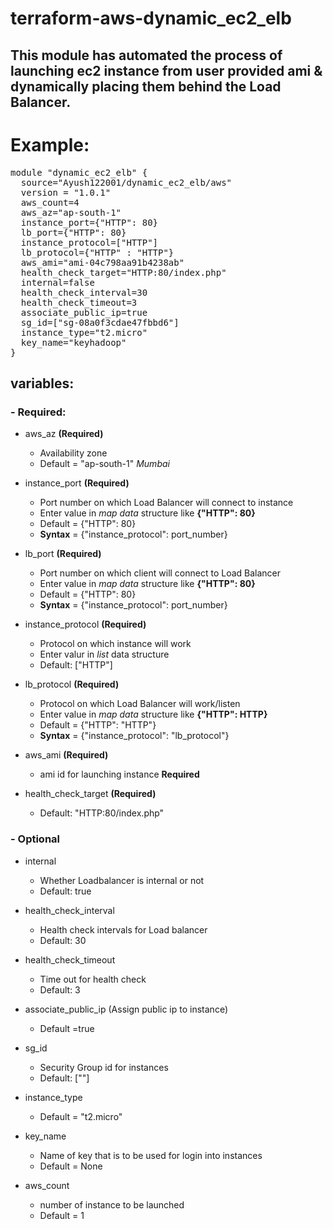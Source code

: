 # terraform-aws-dynamic_ec2_elb

## This module has automated the process of launching ec2 instance from user provided ami & dynamically placing them behind the Load Balancer.

# Example:
<pre>
module "dynamic_ec2_elb" {
  source="Ayush122001/dynamic_ec2_elb/aws"
  version = "1.0.1"
  aws_count=4
  aws_az="ap-south-1"
  instance_port={"HTTP": 80}
  lb_port={"HTTP": 80}
  instance_protocol=["HTTP"]
  lb_protocol={"HTTP" : "HTTP"}
  aws_ami="ami-04c798aa91b4238ab"
  health_check_target="HTTP:80/index.php"
  internal=false
  health_check_interval=30
  health_check_timeout=3
  associate_public_ip=true
  sg_id=["sg-08a0f3cdae47fbbd6"]
  instance_type="t2.micro"
  key_name="keyhadoop"
}
</pre>

## variables: 
### - Required:

- aws_az  **(Required)**
    - Availability zone
    - Default = "ap-south-1" *Mumbai*

- instance_port **(Required)**
    - Port number on which Load Balancer will connect to instance  
    - Enter value in *map data* structure like  **{"HTTP": 80}**
    - Default = {"HTTP": 80}
    - **Syntax** = {"instance_protocol": port_number} 

- lb_port  **(Required)**
    - Port number on which client will connect to Load Balancer  
    - Enter value in *map data* structure like  **{"HTTP": 80}**
    - Default = {"HTTP": 80}
    - **Syntax** = {"instance_protocol": port_number}

- instance_protocol **(Required)**
    - Protocol on which instance will work
    - Enter valur in *list* data structure
    - Default: ["HTTP"]

- lb_protocol **(Required)**
    - Protocol on which Load Balancer will work/listen
    - Enter value in *map data* structure like  **{"HTTP": HTTP}**
    - Default = {"HTTP": "HTTP"}
    - **Syntax** = {"instance_protocol": "lb_protocol"}

- aws_ami **(Required)**
    - ami id for launching instance **Required**

- health_check_target **(Required)**
    - Default: "HTTP:80/index.php"


### - Optional

- internal
    - Whether Loadbalancer is internal or not
    - Default: true

- health_check_interval
    - Health check intervals for Load balancer
    - Default: 30

- health_check_timeout
    - Time out for health check
    - Default: 3

- associate_public_ip (Assign public ip to instance)
    - Default =true

- sg_id
    - Security Group id for instances
    - Default: [""]

- instance_type
    - Default = "t2.micro"

- key_name
    - Name of key that is to be used for login into instances
    - Default = None

- aws_count  
    - number of instance to be launched
    - Default = 1
 
 
